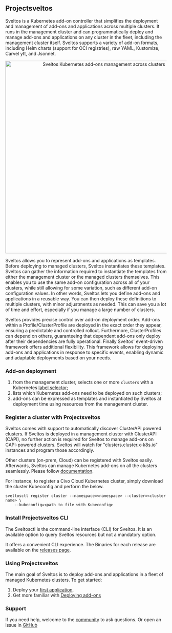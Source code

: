 ## Projectsveltos

Sveltos is a Kubernetes add-on controller that simplifies the deployment and management of add-ons and applications across multiple clusters. It runs in the management cluster and can programmatically deploy and manage add-ons and applications on any cluster in the fleet, including the management cluster itself. Sveltos supports a variety of add-on formats, including Helm charts (support for OCI registries), raw YAML, Kustomize, Carvel ytt, and Jsonnet.

<p align="center">
  <img alt="Sveltos Kubernetes add-ons management across clusters" src="https://projectsveltos.github.io/sveltos/assets/multi-clusters.png" width="600"/>
</p>

Sveltos allows you to represent add-ons and applications as templates. Before deploying to managed clusters, Sveltos instantiates these templates. Sveltos can gather the information required to instantiate the templates from either the management cluster or the managed clusters themselves. This enables you to use the same add-on configuration across all of your clusters, while still allowing for some variation, such as different add-on configuration values. In other words, Sveltos lets you define add-ons and applications in a reusable way. You can then deploy these definitions to multiple clusters, with minor adjustments as needed. This can save you a lot of time and effort, especially if you manage a large number of clusters.

Sveltos provides precise control over add-on deployment order. Add-ons within a Profile/ClusterProfile are deployed in the exact order they appear, ensuring a predictable and controlled rollout. Furthermore, ClusterProfiles can depend on others, guaranteeing that dependent add-ons only deploy after their dependencies are fully operational. Finally Sveltos' event-driven framework offers additional flexibility. This framework allows for deploying add-ons and applications in response to specific events, enabling dynamic and adaptable deployments based on your needs.

### Add-on deployment

1. from the management cluster, selects one or more `clusters` with a Kubernetes [label selector](https://kubernetes.io/docs/concepts/overview/working-with-objects/labels/#label-selectors);
2. lists which Kubernetes add-ons need to be deployed on such clusters;
3. add-ons can be expressed as templates and instantiated by Sveltos at deployment time using resources from the management cluster.

### Register a cluster with Projectsveltos

Sveltos comes with support to automatically discover ClusterAPI powered clusters. If Sveltos is deployed in a management cluster with ClusterAPI (CAPI), no further action is required for Sveltos to manage add-ons on CAPI-powered clusters. Sveltos will watch for "clusters.cluster.x-k8s.io" instances and program those accordingly.

Other clusters (on-prem, Cloud) can be registered with Sveltos easily. Afterwards, Sveltos can manage Kubernetes add-ons on all the clusters seamlessly. Please follow [documentation](https://projectsveltos.github.io/sveltos/register/register-cluster/).

For instance, to register a Civo Cloud Kubernetes cluster, simply download the cluster Kubeconfig and perform the below.

```
sveltosctl register cluster --namespace=<namespace> --cluster=<cluster name> \
    --kubeconfig=<path to file with Kubeconfig>
```

### Install Projectsveltos CLI

The Sveltosctl is the command-line interface (CLI) for Sveltos. It is an available option to query Sveltos resources but not a mandatory option.

It offers a convenient CLI experience. The Binaries for each release are available on the [releases page](https://github.com/projectsveltos/sveltosctl/releases).


### Using Projectsveltos

The main goal of Sveltos is to deploy add-ons and applications in a fleet of managed Kubernetes clusters. To get started:

1. Deploy your [first application](https://projectsveltos.github.io/sveltos/getting_started/install/quick_start/).
2. Get more familiar with [Deploying add-ons](https://projectsveltos.github.io/sveltos/addons/addons/)

### Support

If you need help, welcome to the [community](https://join.slack.com/t/projectsveltos/shared_invite/zt-1hraownbr-W8NTs6LTimxLPB8Erj8Q6Q) to ask questions. Or
open an issue in [GitHub](https://github.com/projectsveltos/addon-controller/issues)
